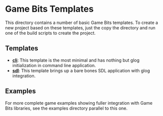 # Game Bits Templates

This directory contains a number of basic Game Bits templates. To create a new 
project based on these templates, just the copy the directory and run one of the build scripts to create the project.

## Templates

  - **[cli](cli)**: This template is the most minimal and has nothing but glog 
    initialization in command line application.
  - **[sdl](sdl)**: This template brings up a bare bones SDL application with 
    glog integration.

## Examples

For more complete game examples showing fuller integration with Game Bits libraries, see the examples directory parallel to this one.
